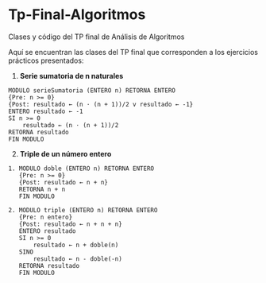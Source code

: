 # Tp-Final-Algoritmos

Clases y código del TP final de Análisis de Algoritmos

Aquí se encuentran las clases del TP final que corresponden a los ejercicios prácticos presentados:

1. **Serie sumatoria de n naturales**
```pseudocode
MODULO serieSumatoria (ENTERO n) RETORNA ENTERO
{Pre: n >= 0}
{Post: resultado ← (n ⋅ (n + 1))/2 v resultado ← -1}
ENTERO resultado ← -1
SI n >= 0
    resultado ← (n ⋅ (n + 1))/2
RETORNA resultado
FIN MODULO
```
2. **Triple de un número entero**

```pseudocode
1. MODULO doble (ENTERO n) RETORNA ENTERO
   {Pre: n >= 0}
   {Post: resultado ← n + n}
   RETORNA n + n
   FIN MODULO

2. MODULO triple (ENTERO n) RETORNA ENTERO
   {Pre: n entero}
   {Post: resultado ← n + n + n}
   ENTERO resultado
   SI n >= 0
       resultado ← n + doble(n)
   SINO
       resultado ← n - doble(-n)
   RETORNA resultado
   FIN MODULO
